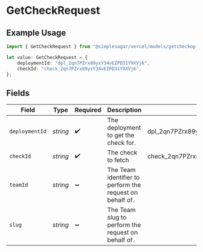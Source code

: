 # GetCheckRequest

## Example Usage

```typescript
import { GetCheckRequest } from "@simplesagar/vercel/models/getcheckop.js";

let value: GetCheckRequest = {
    deploymentId: "dpl_2qn7PZrx89yxY34vEZPD31Y9XVj6",
    checkId: "check_2qn7PZrx89yxY34vEZPD31Y9XVj6",
};
```

## Fields

| Field                                                    | Type                                                     | Required                                                 | Description                                              | Example                                                  |
| -------------------------------------------------------- | -------------------------------------------------------- | -------------------------------------------------------- | -------------------------------------------------------- | -------------------------------------------------------- |
| `deploymentId`                                           | *string*                                                 | :heavy_check_mark:                                       | The deployment to get the check for.                     | dpl_2qn7PZrx89yxY34vEZPD31Y9XVj6                         |
| `checkId`                                                | *string*                                                 | :heavy_check_mark:                                       | The check to fetch                                       | check_2qn7PZrx89yxY34vEZPD31Y9XVj6                       |
| `teamId`                                                 | *string*                                                 | :heavy_minus_sign:                                       | The Team identifier to perform the request on behalf of. |                                                          |
| `slug`                                                   | *string*                                                 | :heavy_minus_sign:                                       | The Team slug to perform the request on behalf of.       |                                                          |